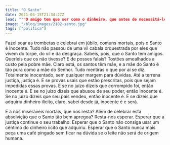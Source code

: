 ```yaml
---
title: "O Santo"
date: 2021-04-15T21:34:27Z
lead: """O amigo tem que ser como o dinheiro, que antes de necessitá-lo, sabe-se o valor que têm."" (Sócrates)"
image: "/blog/images/2102-santo.jpg"
tags: ["politica"]
---
```

Fazei soar as trombetas e celebrai em júbilo, comuns mortais, pois o Santo é inocente. Tudo não passou de uma vil cabala orquestrada por eles que vivem do torpe, do vil e da desgraça. Sabeis, pois, que o Santo tem amigos. Queríeis que os não tivesse? E de posses falais? Tostões amealhados a custo pela pobre mãe. Claro está, os santos têm mãe, e a mãe do Santo é tão pura como a mãe do Senhor. Tudo mentiras o que por aí se diz. Totalmente inocentado, sem qualquer margem para dúvidas. Até a terrena justiça, justiça é. E se provas usais que estão prescritas, pois que sejam impedidas essas provas. E se no juízo dizeis que corrompido foi, então inocente é. E se no juízo dizeis que abusou de seu poder, então inocente é. Se no juízo dizeis que seu país vendeu, então inocente é. E se dizeis que adquiriu dinheiro ilícito, claro, sabei desde já, inocente é e será.

E a nós miseráveis mortais, que nos resta? Além de celebrar esta absolvição que o Santo tão bem apregoa? Resta-nos esperar. Esperar que a justiça continue o seu trabalho. Esperar que o Santo não consiga usar um cêntimo do dinheiro iícito que adquiriu. Esperar que o Santo nunca mais peça uma café pingado sem ficar na dúvida se o leite não será de origem humana.